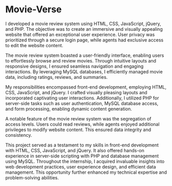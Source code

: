 # Movie-Verse
I developed a movie review system using HTML, CSS, JavaScript, jQuery, and PHP. The objective was to create an immersive and visually appealing website that offered an exceptional user experience. User privacy was prioritized through a secure login page, while agents had exclusive access to edit the website content.

The movie review system boasted a user-friendly interface, enabling users to effortlessly browse and review movies. Through intuitive layouts and responsive designs, I ensured seamless navigation and engaging interactions. By leveraging MySQL databases, I efficiently managed movie data, including ratings, reviews, and summaries.

My responsibilities encompassed front-end development, employing HTML, CSS, JavaScript, and jQuery. I crafted visually pleasing layouts and incorporated captivating user interactions. Additionally, I utilized PHP for server-side tasks such as user authentication, MySQL database access, and form processing, enabling dynamic content generation.

A notable feature of the movie review system was the segregation of access levels. Users could read reviews, while agents enjoyed additional privileges to modify website content. This ensured data integrity and consistency.

This project served as a testament to my skills in front-end development with HTML, CSS, JavaScript, and jQuery. It also offered hands-on experience in server-side scripting with PHP and database management using MySQL. Throughout the internship, I acquired invaluable insights into web development practices, user experience design, and efficient data management. This opportunity further enhanced my technical expertise and problem-solving abilities.
